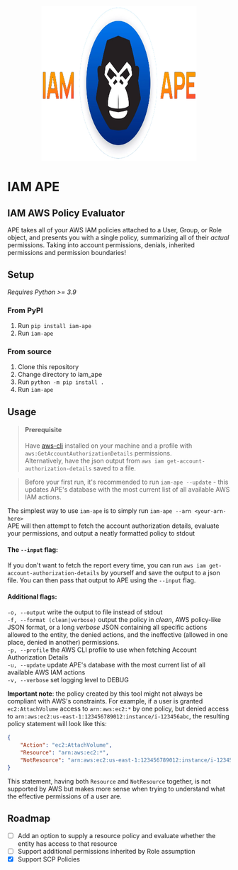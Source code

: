 <p align="center">
    <img src="https://raw.githubusercontent.com/orcasecurity/orca-toolbox/main/iam-ape/iam-ape.png" width="350" height="350">
</p>

# **IAM APE** #
## IAM AWS Policy Evaluator ##

APE takes all of your AWS IAM policies attached to a User, Group, or Role object, and presents you with a single policy,
summarizing all of their *actual* permissions.
Taking into account permissions, denials, inherited permissions and permission boundaries!

## Setup ##
*Requires Python >= 3.9*
### From PyPI ###
1. Run `pip install iam-ape`
2. Run `iam-ape`

### From source
1. Clone this repository
2. Change directory to iam_ape
3. Run `python -m pip install .`
4. Run `iam-ape`

## Usage ##
> #### Prerequisite ####
> Have [aws-cli](https://aws.amazon.com/cli/) installed on your machine and a profile with `aws:GetAccountAuthorizationDetails` permissions.  
Alternatively, have the json output from `aws iam get-account-authorization-details` saved to a file.  

> Before your first run, it's recommended to run `iam-ape --update` - this updates APE's database with the most current list of all available AWS IAM actions.  

The simplest way to use `iam-ape` is to simply run `iam-ape --arn <your-arn-here>`  
APE will then attempt to fetch the account authorization details, evaluate your permissions, and output a neatly formatted policy to stdout  
#### The `--input` flag: ####
If you don't want to fetch the report every time, you can run `aws iam get-account-authorization-details` by yourself and save the output to a json file. You can then pass that output to APE using the `--input` flag.

#### Additional flags: ####
`-o, --output` write the output to file instead of stdout  
`-f, --format (clean|verbose)` output the policy in _clean_, AWS policy-like JSON format, or a long _verbose_ JSON containing all specific actions allowed to the entity, the denied actions, and the ineffective (allowed in one place, denied in another) permissions.  
`-p, --profile` the AWS CLI profile to use when fetching Account Authorization Details  
`-u, --update` update APE's database with the most current list of all available AWS IAM actions  
`-v, --verbose` set logging level to DEBUG

**Important note**: the policy created by this tool might not always be compliant with AWS's constraints. For example, if a user is granted `ec2:AttachVolume` access to `arn:aws:ec2:*` by one policy, but denied access to `arn:aws:ec2:us-east-1:123456789012:instance/i-123456abc`, the resulting policy statement will look like this:
```json
{
    "Action": "ec2:AttachVolume",
    "Resource": "arn:aws:ec2:*",
    "NotResource": "arn:aws:ec2:us-east-1:123456789012:instance/i-123456abc"
}
```
This statement, having both `Resource` and `NotResource` together, is not supported by AWS but makes more sense when trying to understand what the effective permissions of a user are.

## Roadmap ##
- [ ] Add an option to supply a resource policy and evaluate whether the entity has access to that resource 
- [ ] Support additional permissions inherited by Role assumption
- [x] Support SCP Policies